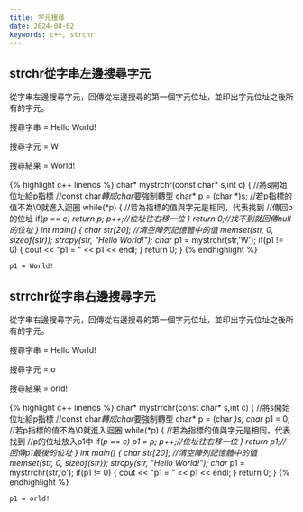 ```yaml
---
title: 字元搜尋
date: 2024-08-02
keywords: c++, strchr 
---
```


## strchr從字串左邊搜尋字元

從字串左邊搜尋字元，回傳從左邊搜尋的第一個字元位址，並印出字元位址之後所有的字元。

搜尋字串 = Hello World!

搜尋字元 = W

搜尋結果 = World!

{% highlight c++ linenos %}
char* mystrchr(const char* s,int c) {
  //將s開始位址給p指標
  //const char*轉成char*要強制轉型
  char* p = (char *)s;
  //若p指標的值不為\0就進入迴圈
  while(*p) {
    //若為指標的值與字元是相同，代表找到
    //傳回p的位址
    if(*p == c) return p;
    p++;//位址往右移一位
  }
  return 0;//找不到就回傳null的位址
}
int main() {
  char str[20];
  //清空陣列記憶體中的值
  memset(str, 0, sizeof(str));
  strcpy(str, "Hello World!");
  char* p1 = mystrchr(str,'W');
  if(p1 != 0) {
    cout << "p1 = " << p1 << endl;
  }
  return 0;
}
{% endhighlight %}

```
p1 = World!
```

## strrchr從字串右邊搜尋字元

從字串右邊搜尋字元，回傳從右邊搜尋的第一個字元位址，並印出字元位址之後所有的字元。

搜尋字串 = Hello World!

搜尋字元 = o

搜尋結果 = orld!

{% highlight c++ linenos %}
char* mystrrchr(const char* s,int c) {
  //將s開始位址給p指標
  //const char*轉成char*要強制轉型
  char* p = (char *)s;
  char* p1 = 0;
  //若p指標的值不為\0就進入迴圈
  while(*p) {
    //若為指標的值與字元是相同，代表找到
    //p的位址放入p1中
    if(*p == c) p1 = p;
    p++;//位址往右移一位
  }
  return p1;//回傳p1最後的位址
}
int main() {
  char str[20];
  //清空陣列記憶體中的值
  memset(str, 0, sizeof(str));
  strcpy(str, "Hello World!");
  char* p1 = mystrrchr(str,'o');
  if(p1 != 0) {
    cout << "p1 = " << p1 << endl;
  }
  return 0;
}
{% endhighlight %}

```
p1 = orld!
```